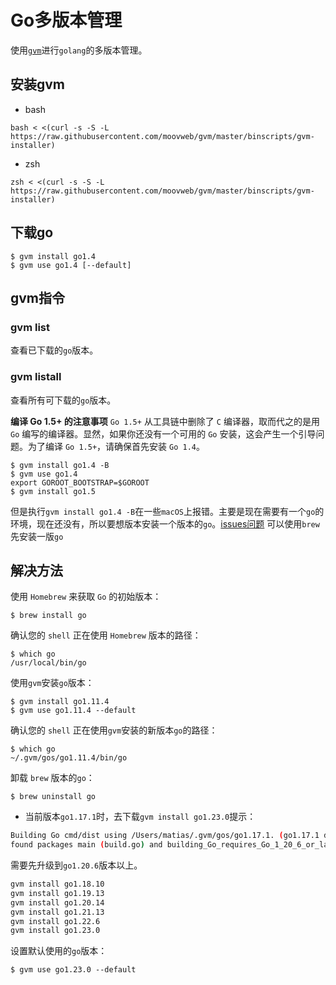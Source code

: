 <!--
 * @Author: your name
 * @Date: 2021-09-17 10:17:54
 * @LastEditTime: 2024-08-29 15:54:48
 * @LastEditors: matiastang
 * @Description: In User Settings Edit
 * @FilePath: /matias-Golang/md/Go多版本管理.md
-->
# Go多版本管理

使用[`gvm`](https://github.com/moovweb/gvm)进行`golang`的多版本管理。

## 安装gvm

* bash
```
bash < <(curl -s -S -L https://raw.githubusercontent.com/moovweb/gvm/master/binscripts/gvm-installer)
```

* zsh
```
zsh < <(curl -s -S -L https://raw.githubusercontent.com/moovweb/gvm/master/binscripts/gvm-installer)
```

## 下载go

```
$ gvm install go1.4
$ gvm use go1.4 [--default]
```
## gvm指令

### gvm list

查看已下载的`go`版本。

### gvm listall

查看所有可下载的`go`版本。

**编译 Go 1.5+ 的注意事项**
`Go 1.5+` 从工具链中删除了 `C` 编译器，取而代之的是用 `Go` 编写的编译器。显然，如果你还没有一个可用的 `Go` 安装，这会产生一个引导问题。为了编译 `Go 1.5+`，请确保首先安装 `Go 1.4`。
```
$ gvm install go1.4 -B
$ gvm use go1.4
export GOROOT_BOOTSTRAP=$GOROOT
$ gvm install go1.5
```
但是执行`gvm install go1.4 -B`在一些`macOS`上报错。主要是现在需要有一个`go`的环境，现在还没有，所以要想版本安装一个版本的`go`。[issues问题](https://github.com/moovweb/gvm/issues/287)
可以使用`brew`先安装一版`go`
## 解决方法

使用 `Homebrew` 来获取 `Go` 的初始版本：
```
$ brew install go
```
确认您的 `shell` 正在使用 `Homebrew` 版本的路径：
```
$ which go
/usr/local/bin/go
```
使用`gvm`安装`go`版本：
```
$ gvm install go1.11.4
$ gvm use go1.11.4 --default
```
确认您的 `shell` 正在使用`gvm`安装的新版本`go`的路径：
```
$ which go
~/.gvm/gos/go1.11.4/bin/go
```
卸载 `brew` 版本的`go`：
```
$ brew uninstall go
```

* 当前版本`go1.17.1`时，去下载`gvm install go1.23.0`提示：
```sh
Building Go cmd/dist using /Users/matias/.gvm/gos/go1.17.1. (go1.17.1 darwin/arm64)
found packages main (build.go) and building_Go_requires_Go_1_20_6_or_later (notgo120.go) in /Users/matias/.gvm/gos/go1.23.0/src/cmd/dist
```
需要先升级到`go1.20.6`版本以上。
```sh
gvm install go1.18.10
gvm install go1.19.13
gvm install go1.20.14
gvm install go1.21.13
gvm install go1.22.6
gvm install go1.23.0
```
设置默认使用的`go`版本：
```
$ gvm use go1.23.0 --default
```